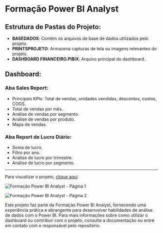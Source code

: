 # Formação Power BI Analyst

## Estrutura de Pastas do Projeto:

- **BASEDADOS**: Contém os arquivos de base de dados utilizados pelo projeto.
- **PRINTSPROJETO**: Armazena capturas de tela ou imagens relevantes do projeto.
- **DASHBOARD FINANCEIRO.PIBIX**: Arquivo principal do dashboard.

## Dashboard:

### Aba Sales Report:
- Principais KPIs: Total de vendas, unidades vendidas, descontos, custos, COGS.
- Total de vendas por mês.
- Análise de vendas por segmento.
- Análise de vendas por produto.
- Mapa de vendas.

### Aba Report de Lucro Diário:
- Soma de lucro.
- Filtro por ano.
- Análise de lucro por trimestre.
- Análise de lucro por segmento.

---
Para visualizar o projeto, [clique aqui](https://app.powerbi.com/view?r=eyJrIjoiMTVjNjM2ZDQtN2M4Mi00NTUyLThhZWEtNWI4OTI4ODQ2ZGNhIiwidCI6IjhkODdkMGZhLWE4NDktNGNkYi1iZTIxLTk1YzY3ZjU3ZGZmYyJ9). 

![Formação Power BI Analyst - Página 1](https://vinicius.startz.space/wp-content/uploads/2024/04/Formacao-Power-BI-Analyst-1.png)

![Formação Power BI Analyst - Página 2](https://vinicius.startz.space/wp-content/uploads/2024/04/Formacao-Power-BI-Analyst-2.png)

Este projeto faz parte da Formação Power BI Analyst, fornecendo uma experiência prática e abrangente para desenvolver habilidades de análise de dados com o Power BI. Para mais informações sobre como utilizar o dashboard ou contribuir com o projeto, consulte a documentação ou entre em contato com o responsável pelo repositório.
